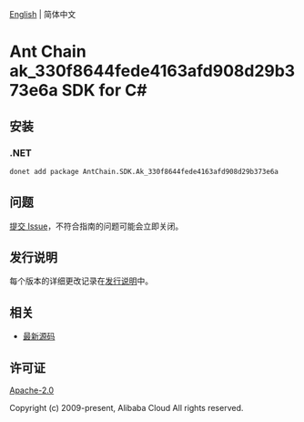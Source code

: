 [English](README.md) | 简体中文

# Ant Chain ak_330f8644fede4163afd908d29b373e6a SDK for C#

## 安装

### .NET

```bash
donet add package AntChain.SDK.Ak_330f8644fede4163afd908d29b373e6a
```

## 问题

[提交 Issue](https://github.com/alipay/antchain-openapi-prod-sdk/issues/new)，不符合指南的问题可能会立即关闭。

## 发行说明

每个版本的详细更改记录在[发行说明](./ChangeLog.txt)中。

## 相关

* [最新源码](https://github.com/antchain-openapi-prod-sdk)

## 许可证

[Apache-2.0](http://www.apache.org/licenses/LICENSE-2.0)

Copyright (c) 2009-present, Alibaba Cloud All rights reserved.
